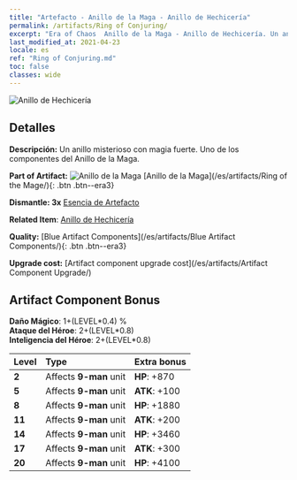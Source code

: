```yaml
---
title: "Artefacto - Anillo de la Maga - Anillo de Hechicería"
permalink: /artifacts/Ring of Conjuring/
excerpt: "Era of Chaos  Anillo de la Maga - Anillo de Hechicería. Un anillo misterioso con magia fuerte. Uno de los componentes del Anillo de la Maga."
last_modified_at: 2021-04-23
locale: es
ref: "Ring of Conjuring.md"
toc: false
classes: wide
---
```


 ![Anillo de Hechicería](/images/t/artifact_40222.png)



## Detalles

 **Descripción:** Un anillo misterioso con magia fuerte. Uno de los componentes del Anillo de la Maga.

 **Part of Artifact:** ![Anillo de la Maga](/images/t/icon_artifact_22.png) [Anillo de la Maga](/es/artifacts/Ring of the Mage/){: .btn .btn--era3}

 **Dismantle: 3x** [Esencia de Artefacto](/ItemsES/con_905/)

 **Related Item**: [Anillo de Hechicería](/ItemsES/art_116/)

 **Quality:** [Blue Artifact Components](/es/artifacts/Blue Artifact Components/){: .btn .btn--era3}

 **Upgrade cost:** [Artifact component upgrade cost](/es/artifacts/Artifact Component Upgrade/)

## Artifact Component Bonus

  **Daño Mágico**: 1+(LEVEL\*0.4) %<br/>**Ataque del Héroe**: 2+(LEVEL\*0.8)<br/>**Inteligencia del Héroe**: 2+(LEVEL\*0.8)

  |  Level  | Type |    Extra bonus  | 
  |:--------|:-----|:----------------| 
  | **2** | Affects **9-man** unit | **HP**: +870 | 
  | **5** | Affects **9-man** unit | **ATK**: +100 | 
  | **8** | Affects **9-man** unit | **HP**: +1880 | 
  | **11** | Affects **9-man** unit | **ATK**: +200 | 
  | **14** | Affects **9-man** unit | **HP**: +3460 | 
  | **17** | Affects **9-man** unit | **ATK**: +300 | 
  | **20** | Affects **9-man** unit | **HP**: +4100 | 
